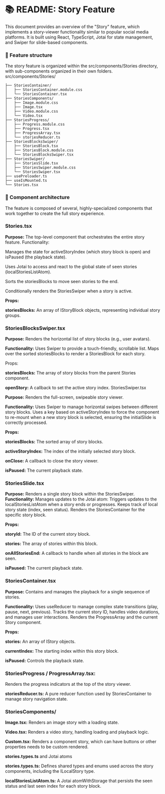 # 📚 README: Story Feature

This document provides an overview of the "Story" feature, which implements a story-viewer functionality similar to popular social media platforms. It is built using React, TypeScript, Jotai for state management, and Swiper for slide-based components.

### 📁 Feature structure
The story feature is organized within the src/components/Stories directory, with sub-components organized in their own folders.
src/components/Stories/
```
├── StoriesContainer/
│   ├── StoriesContainer.module.css
│   └── StoriesContainer.tsx
├── StoriesComponents/
│   ├── Image.module.css
│   ├── Image.tsx
│   ├── Video.module.css
│   └── Video.tsx
├── StoriesProgress/
│   ├── Progress.module.css
│   ├── Progress.tsx
│   ├── ProgressArray.tsx
│   └── storiesReducer.ts
├── StoriesBlocksSwiper/
│   ├── StoriesBlock.tsx
│   ├── StoriesBlock.module.css
│   └── StoriesBlocksSwiper.tsx
├── StoriesSwiper/
│   ├── StoriesSlide.tsx
│   ├── StoriesSwiper.module.css
│   └── StoriesSwiper.tsx
├── usePreloader.ts
├── useIsMounted.ts
└── Stories.tsx
```
### 🧱 Component architecture

The feature is composed of several, highly-specialized components that work together to create the full story experience.

### Stories.tsx

**Purpose:** The top-level component that orchestrates the entire story feature.
Functionality:

Manages the state for activeStoryIndex (which story block is open) and isPaused (the playback state).

Uses Jotai to access and react to the global state of seen stories (localStoriesListAtom).

Sorts the storiesBlocks to move seen stories to the end.

Conditionally renders the StoriesSwiper when a story is active.

**Props:**

**storiesBlocks:** An array of IStoryBlock objects, representing individual story groups.

### StoriesBlocksSwiper.tsx

**Purpose:** Renders the horizontal list of story blocks (e.g., user avatars).

**Functionality:**
Uses Swiper to provide a touch-friendly, scrollable list.
Maps over the sorted storiesBlocks to render a StoriesBlock for each story.

Props:

**storiesBlocks:** The array of story blocks from the parent Stories component.

**openStory:** A callback to set the active story index.
StoriesSwiper.tsx

**Purpose:** Renders the full-screen, swipeable story viewer.

**Functionality:**
Uses Swiper to manage horizontal swipes between different story blocks.
Uses a key based on activeStoryIndex to force the component to re-mount when a new story block is selected, ensuring the initialSlide is correctly processed.

**Props:**

**storiesBlocks:** The sorted array of story blocks.

**activeStoryIndex:** The index of the initially selected story block.

**onClose:** A callback to close the story viewer.

**isPaused:** The current playback state.

### StoriesSlide.tsx
**Purpose:** Renders a single story block within the StoriesSwiper.
**Functionality:**
Manages updates to the Jotai atom: Triggers updates to the localStoriesListAtom when a story ends or progresses.
Keeps track of local story state (index, seen status).
Renders the StoriesContainer for the specific story block.

**Props:**

**storyId:** The ID of the current story block.

**stories:** The array of stories within this block.

**onAllStoriesEnd:** A callback to handle when all stories in the block are seen.

**isPaused:** The current playback state.

### StoriesContainer.tsx
**Purpose:** Contains and manages the playback for a single sequence of stories.

**Functionality:**
Uses useReducer to manage complex state transitions (play, pause, next, previous).
Tracks the current story ID, handles video durations, and manages user interactions.
Renders the ProgressArray and the current Story component.

**Props:**

**stories:** An array of IStory objects.

**currentIndex:** The starting index within this story block.

**isPaused:** Controls the playback state.

### StoriesProgress / ProgressArray.tsx: 
Renders the progress indicators at the top of the story viewer.

**storiesReducer.ts:** A pure reducer function used by StoriesContainer to manage story navigation state.

### StoriesComponents/
**Image.tsx:** Renders an image story with a loading state.

**Video.tsx:** Renders a video story, handling loading and playback logic.

**Custom.tsx:** Renders a component story, which can have buttons or other properties needs to be custom rendered.

**stories.types.ts** and Jotai atoms

**stories.types.ts:** Defines shared types and enums used across the story components, including the ILocalStory type.

**localStoriesListAtom.ts:** A Jotai atomWithStorage that persists the seen status and last seen index for each story block.

